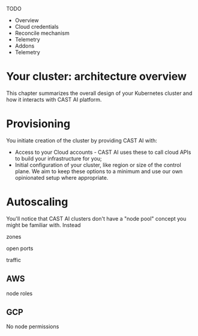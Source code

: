 TODO

* Overview
* Cloud credentials
* Reconcile mechanism
* Telemetry
* Addons
* Telemetry


# Your cluster: architecture overview

This chapter summarizes the overall design of your Kubernetes cluster and how it interacts with CAST AI platform.

# Provisioning

You initiate creation of the cluster by providing CAST AI with:

* Access to your Cloud accounts - CAST AI uses these to call cloud APIs to build your infrastructure for you;
* Initial configuration of your cluster, like region or size of the control plane. We aim to keep these options to a minimum and use our own opinionated setup where appropriate.

# Autoscaling 

You'll notice that CAST AI clusters don't have a "node pool" concept you might be familiar with. Instead



zones

open ports


traffic

## AWS

node roles

## GCP

No node permissions